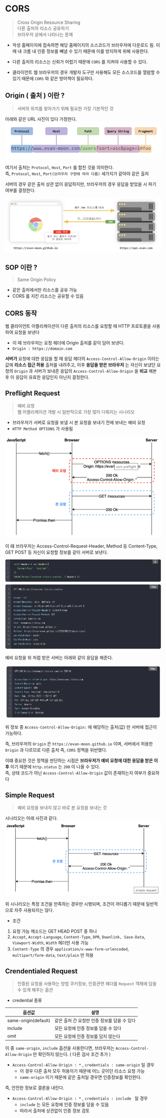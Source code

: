 # CORS
> Cross Origin Resource Sharing  
> 다른 출처의 리소스 공유하기  
> 브라우저 상에서 나타나는 문제 

- 악성 홈페이지에 접속하면 해당 홈페이지의 소스코드가 브라우저에 다운로드 됨. 이때 내 크롬 내 인증 정보를 빼낼 수 있기 때문에 이를 방지하게 위해 사용한다.

- 다른 출처의 리소스는 신뢰가 어렵기 때문에 ```CORS``` 를 지켜야 사용할 수 있다.  
- 클라이언트 웹 브라우저의 경우 개발자 도구만 사용해도 모든 소스코드를 열람할 수 있기 때문에 ```CORS``` 와 같은 방어책이 필요하다.  

## Origin ( 출처 ) 이란 ?
> 서버의 위치를 찾아가기 위해 필요한 가장 기본적인 것  

아래와 같은 URL 사진이 있다 가정한다.  
<img src="./images/cors.png"/>   

여기서 출처는 ```Protocol```, ```Host```, ```Port``` 를 합친 것을 의미한다.  
즉, ```Protocol```, ```Host```, ```Port(브라우저 구현에 따라 다름)``` 세가지가 같아야 같은 출처  

서버의 경우 같은 출처 상관 없이 응답하지만, 브라우저의 경우 응답을 받았을 시 파기 여부를 결정한다.  

<img src="./images/cors-브라우저-응답파기.png"/>  

## SOP 이란 ? 
> Same Origin Policy  
- 같은 출처에서만 리소스를 공유 가능  
- CORS 를 지킨 리소스는 공유할 수 있음  

## CORS 동작

웹 클라이언트 어플리케이션이 다른 출처의 리소스를 요청할 때 HTTP 프로토콜을 사용하여 요청을 보낸다  

- 이 때 브라우저는 요청 헤더에 Origin 출처를 같이 담아 보낸다.
- ```Origin : https://domain.com```  

**서버가** 요청에 대한 응답을 할 때 응답 헤더의 ```Access-Control-Allow-Origin``` 이라는 값에 **리소스 접근 허용** 출처를 내려주고, 이후 **응답을 받은 브라우저** 는 자신이 보냈던 요청의 ```Origin``` 과 서버가 보내준 응답의 ```Access-Control-Allow-Origin``` 을 **비교** 해본 후 이 응답이 유효한 응답인지 아닌지 결정한다.  

## Preflight Request
> 예비 요청  
> 웹 어플리케이션 개발 시 일반적으로 가장 많이 다뤄지는 시나리오  

- 브라우저가 서버로 요청을 보낼 시 본 요청을 보내기 전에 보내는 예비 요청  
- ```HTTP Method OPTIONS``` 가 사용됨
<img src="./images/cors-preflight.png"/>  

이 떄 브라우저는 Access-Control-Request-Header, Method 등 Content-Type, GET POST 등 자신이 요청할 정보를 같이 서버로 보낸다.  

<img src="./images/cors-브라우저에서서버로.png"/>  

예비 요청을 위 처럼 받은 서버는 아래와 같이 응답을 해준다.

<img src="./images/cors-서버에서브라우저로.png"/>

위 정보 중 ```Access-Control-Allow-Origin:``` 에 해당하는 출처(값) 만 서버에 접근이 가능하다.  

즉, 브라우저의 ```Origin``` 은 ```https://evan-moon.github.io``` 이며, 서버에서 허용한 ```Origin``` 과 다르므로 다른 출처 즉, ```CORS``` 정책을 위반했다.  

이떄 중요한 것은 정책을 판단하는 시점은 **브라우저가 예비 요청에 대한 응답을 받은 이후** 이기 때문에 ```http.status``` 는 ```200``` 이 나올 수 있다.  
즉, 상태 코드가 아닌 ```Access-Control-Allow-Origin``` 값이 존재하는지 여부가 중요하다  

## Simple Request
> 예비 요청을 보내지 않고 바로 본 요청을 보내는 것  

시나리오는 아래 사진과 같다.  
<img src="./images/cors-simple.png"/>  

위 시나리오는 특정 조건을 만족하는 경우만 시행되며, 조건이 까다롭기 때문에 일반적으로 자주 사용되지는 않다.  

- 조건
1. 요청 가능 메소드는 GET HEAD POST 중 하나
2. ```Accept```, ```Accept-Language```, ```Content-Type```, ```DPR```, ```Downlink, Save-Data```, ```Viewport-Width```, ```Width``` 헤더만 사용 가능
3. ```Content-Type``` 의 경우 ```application/x-www-form-urlencoded```, ```multipart/form-data```, ```text/plain``` 만 허용

## Crendentialed Request
> 인증된 요청을 사용하는 방법
> 쿠키정보, 인증관련 헤더를 ```Request``` 객체에 담을 수 있게 해주는 옵션  


- credential 종류   

|옵션값|설명|
|--|--|
|same-origin(default)|같은 출처 간 요청만 인증 정보를 담을 수 있다|
|include|모든 요청에 인증 정보를 담을 수 있다|
|omit|모든 요청에 인증 정보를 담지 않는다|

이 중 ```same-origin```, ```include``` 옵션을 사용한다면, 브라우저는 ```Access-Control-Allow-Origin``` 만 확인하지 않는다.  ( 다른 검사 조건 추가 )  

- ```Access-Control-Allow-Origin : *``` , ```credentials : same-origin``` 일 경우   
    - 이 경우 다른 출처 모두 허용이기 때문에 어느 곳이던 리소스 요청 가능
    - ```same-origin``` 이기 때문에 같은 출처일 경우면 인증정보를 확인한다.  

즉, 안전한 정보로 결론을 내린다.

- ```Access-Control-Allow-Origin : *``` , ```credentials : include ``` 일 경우 
    - ```include``` 는 모든 요청에 인증 정보를 담을 수 있음
    - 따라서 출처에 상관없이 인증 정보 검토 
 
